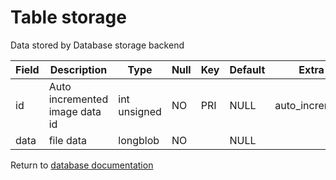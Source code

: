 Table storage
===========

Data stored by Database storage backend

| Field | Description                    | Type         | Null | Key | Default | Extra          |
| ----- | ------------------------------ | ------------ | ---- | --- | ------- | -------------- |
| id    | Auto incremented image data id | int unsigned | NO   | PRI | NULL    | auto_increment |
| data  | file data                      | longblob     | NO   |     | NULL    |                |

Return to [database documentation](help/database)
